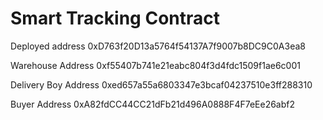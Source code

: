 # Smart Tracking Contract
Deployed address
0xD763f20D13a5764f54137A7f9007b8DC9C0A3ea8

Warehouse Address
0xf55407b741e21eabc804f3d4fdc1509f1ae6c001

Delivery Boy Address
0xed657a55a6803347e3bcaf04237510e3ff288310

Buyer Address
0xA82fdCC44CC21dFb21d496A0888F4F7eEe26abf2
